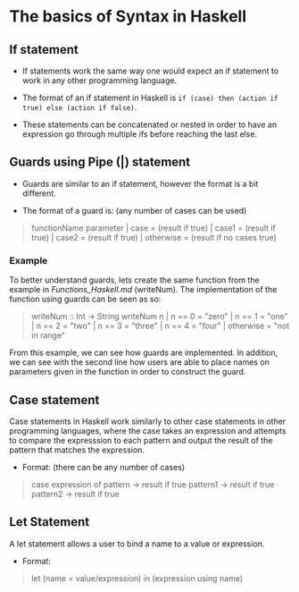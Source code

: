 # The basics of Syntax in Haskell

## If statement

* If statements work the same way one would expect an if statement to work in any other programming language.

* The format of an if statement in Haskell is `if (case) then (action if true) else (action if false)`. 

* These statements can be concatenated or nested in order to have an expression go through multiple ifs before reaching the last else. 

## Guards using Pipe (|) statement

* Guards are similar to an if statement, however the format is a bit different.

* The format of a guard is: (any number of cases can be used)

> functionName parameter
> | case = (result if true)
> | case1 = (result if true)
> | case2 = (result if true)
> | otherwise = (result if no cases true)

### Example

To better understand guards, lets create the same function from the example in *Functions_Haskell.md* (writeNum). The implementation of the function using guards can be seen as so:

> writeNum :: Int -> String
> writeNum n
>   | n == 0 = "zero"
>   | n == 1 = "one"
>   | n == 2 = "two"
>   | n == 3 = "three"
>   | n == 4 = "four"
>   | otherwise = "not in range"

From this example, we can see how guards are implemented. In addition, we can see with the second line how users are able to place names on parameters given in the function in order to construct the guard.

## Case statement

Case statements in Haskell work similarly to other case statements in other programming languages, where the case takes an expression and attempts to compare the expresssion to each pattern and output the result of the pattern that matches the expression. 

* Format: (there can be any number of cases)

> case expression of pattern -> result if true
>                    pattern1 -> result if true
>                    pattern2 -> result if true

## Let Statement

A let statement allows a user to bind a name to a value or expression. 

* Format: 

> let (name = value/expression) in (expression using name)
